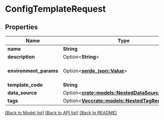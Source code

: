 # ConfigTemplateRequest

## Properties

Name | Type | Description | Notes
------------ | ------------- | ------------- | -------------
**name** | **String** |  | 
**description** | Option<**String**> |  | [optional]
**environment_params** | Option<[**serde_json::Value**](.md)> | Any <a href=\"https://jinja.palletsprojects.com/en/3.1.x/api/#jinja2.Environment\">additional parameters</a> to pass when constructing the Jinja2 environment. | [optional]
**template_code** | **String** | Jinja2 template code. | 
**data_source** | Option<[**crate::models::NestedDataSourceRequest**](NestedDataSourceRequest.md)> |  | [optional]
**tags** | Option<[**Vec<crate::models::NestedTagRequest>**](NestedTagRequest.md)> |  | [optional]

[[Back to Model list]](../README.md#documentation-for-models) [[Back to API list]](../README.md#documentation-for-api-endpoints) [[Back to README]](../README.md)


